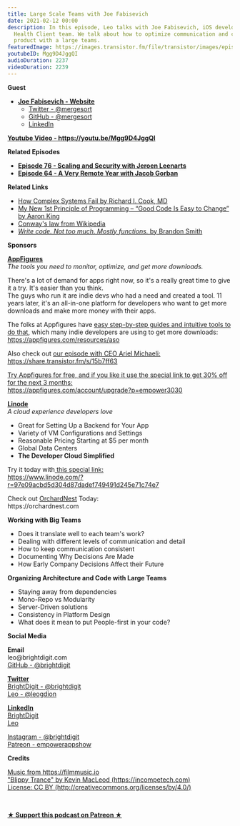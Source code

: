 ```yaml
---
title: Large Scale Teams with Joe Fabisevich
date: 2021-02-12 00:00
description: In this episode, Leo talks with Joe Fabisevich, iOS developer on Twitter's
  Health Client team. We talk about how to optimize communication and code on a large
  product with a large teams.
featuredImage: https://images.transistor.fm/file/transistor/images/episode/457489/full_1613050821-artwork.jpg
youtubeID: Mgg9D4JggQI
audioDuration: 2237
videoDuration: 2239
---
```

<p><b>Guest</b></p><ul><li>
<a href="https://www.fabisevi.ch/about/"><strong>Joe Fabisevich - Website</strong></a><ul>
<li><a href="https://twitter.com/mergesort">Twitter - @mergesort</a></li>
<li><a href="https://github.com/mergesort">GitHub - @mergesort</a></li>
<li><a href="https://www.linkedin.com/in/devjoe/">LinkedIn</a></li>
</ul>
</li></ul><p><a href="https://youtu.be/Mgg9D4JggQI"><strong>Youtube Video - https://youtu.be/Mgg9D4JggQI</strong></a></p><p><b>Related Episodes</b></p><ul>
<li><a href="https://share.transistor.fm/s/5c6e99e7"><strong>Episode 76 - Scaling and Security with Jeroen Leenarts</strong></a></li>
<li><a href="https://share.transistor.fm/s/2445da70"><strong>Episode 64 - A Very Remote Year with Jacob Gorban</strong></a></li>
</ul><p><b>Related Links</b></p><ul>
<li><a href="https://how.complexsystems.fail">How Complex Systems Fail by Richard I. Cook, MD</a></li>
<li><a href="https://spin.atomicobject.com/2018/12/05/first-principle-of-programming/">My New 1st Principle of Programming – “Good Code Is Easy to Change” by Aaron King</a></li>
<li><a href="https://en.wikipedia.org/wiki/Conway%27s_law">Conway's law from Wikipedia</a></li>
<li><a href="https://www.brandonsmith.ninja/blog/write-code-not-too-much-mostly-functions"><em>Write code. Not too much. Mostly functions. </em>by Brandon Smith</a></li>
</ul><p><b>Sponsors</b></p><p><a href="https://appfigures.com/account/upgrade?p=empower3030"><strong>AppFigures</strong></a><strong><br></strong><em>The tools you need to monitor, optimize, and get more downloads.</em><strong></strong></p><p>There's a lot of demand for apps right now, so it's a really great time to give it a try. It's easier than you think.<br>The guys who run it are indie devs who had a need and created a tool. 11 years later, it's an all-in-one platform for developers who want to get more downloads and make more money with their apps.</p><p>The folks at Appfigures have <a href="https://appfigures.com/resources/aso">easy step-by-step guides and intuitive tools to do that</a>, which many indie developers are using to get more downloads:<br><a href="https://appfigures.com/resources/aso">https://appfigures.com/resources/aso</a></p><p>Also check out <a href="https://share.transistor.fm/s/15b7ff63">our episode with CEO Ariel Michaeli:<br>https://share.transistor.fm/s/15b7ff63</a></p><p><a href="https://appfigures.com/account/upgrade?p=empower3030">Try Appfigures for free, and if you like it use the special link to get 30% off for the next 3 months:</a><a href="https://www.linode.com/?r=97e09acbd5d304d87dadef749491d245e71c74e7"><br></a><a href="https://appfigures.com/account/upgrade?p=empower3030">https://appfigures.com/account/upgrade?p=empower3030</a></p><p><a href="https://www.linode.com/?r=97e09acbd5d304d87dadef749491d245e71c74e7"><strong>Linode</strong></a><br><em>A cloud experience developers love</em></p><ul>
<li>Great for Setting Up a Backend for Your App</li>
<li>Variety of VM Configurations and Settings</li>
<li>Reasonable Pricing Starting at $5 per month</li>
<li>Global Data Centers</li>
<li><strong>The Developer Cloud Simplified</strong></li>
</ul><p>Try it today with<a href="https://transistor.fm/?via=empowerapps"> </a><a href="https://www.linode.com/?r=97e09acbd5d304d87dadef749491d245e71c74e7">this special link:<br>https://www.linode.com/?r=97e09acbd5d304d87dadef749491d245e71c74e7</a></p><p>Check out <a href="https://orchardnest.com/">OrchardNest</a> Today:<br>https://orchardnest.com</p><p><b>Working with Big Teams</b></p><ul>
<li>Does it translate well to each team's work?</li>
<li>Dealing with different levels of communication and detail</li>
<li>How to keep communication consistent</li>
<li>Documenting Why Decisions Are Made</li>
<li>How Early Company Decisions Affect their Future</li>
</ul><p><b>Organizing Architecture and Code with Large Teams</b></p><ul>
<li>Staying away from dependencies</li>
<li>Mono-Repo vs Modularity</li>
<li>Server-Driven solutions</li>
<li>Consistency in Platform Design</li>
<li>What does it mean to put People-first in your code?</li>
</ul><p><b>Social Media</b></p><p><strong>Email</strong><br>leo@brightdigit.com<br><a href="https://github.com/brightdigit">GitHub - @brightdigit</a></p><p><a href="https://twitter.com/brightdigit"><strong>Twitter </strong><br>BrightDigit - @brightdigit</a><br><a href="https://twitter.com/leogdion">Leo - @leogdion</a></p><p><a href="https://www.linkedin.com/company/bright-digit"><strong>LinkedIn</strong><br>BrightDigit</a><br><a href="https://www.linkedin.com/in/leogdion/">Leo</a></p><p><a href="https://www.instagram.com/brightdigit/">Instagram - @brightdigit</a><br><a href="https://www.patreon.com/empowerappsshow">Patreon - empowerappshow</a></p><p><b>Credits</b></p><p><a href="https://filmmusic.io/">Music from https://filmmusic.io</a><br><a href="https://incompetech.com/">"Blippy Trance" by Kevin MacLeod (https://incompetech.com)</a><br><a href="http://creativecommons.org/licenses/by/4.0/">License: CC BY (http://creativecommons.org/licenses/by/4.0/)</a></p><p><br></p><p><strong><a rel="payment" title="★ Support this podcast on Patreon ★" href="https://www.patreon.com/empowerappsshow">★ Support this podcast on Patreon ★</a></strong></p>
      